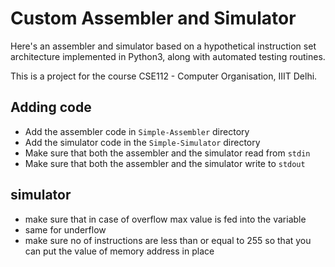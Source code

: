 # Custom Assembler and Simulator
Here's an assembler and simulator based on a hypothetical instruction set architecture implemented in Python3, along with automated testing routines.

This is a project for the course CSE112 - Computer Organisation, IIIT Delhi.

## Adding code
* Add the assembler code in `Simple-Assembler` directory
* Add the simulator code in the `Simple-Simulator` directory
* Make sure that both the assembler and the simulator read from `stdin`
* Make sure that both the assembler and the simulator write to `stdout`

## simulator
* make sure that in case of overflow max value is fed into the variable
* same for underflow
* make sure no of instructions are less than or equal to 255 so that you can put the value of memory address in place
